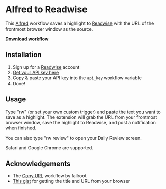 # Alfred to Readwise
This [Alfred](https://www.alfredapp.com) workflow saves a highlight to [Readwise](https://readwise.io) with the URL of the frontmost browser window as the source.

**[Download workflow](https://github.com/danphilibin/alfred-to-readwise/blob/00d1df6e55533fd973a4c7406e7470ab9e8960a7/Alfred%20to%20Readwise.alfredworkflow)**

## Installation

1. Sign up for a [Readwise](https://readwise.io) account
2. [Get your API key here](https://readwise.io/access_token)
3. Copy & paste your API key into the `api_key` workflow variable
4. Done!

## Usage

Type "rw" (or set your own custom trigger) and paste the text you want to save as a highlight. The extension will grab the URL from your frontmost browser window, save the highlight to Readwise, and post a notification when finished.

You can also type "rw review" to open your Daily Review screen.

Safari and Google Chrome are supported.

## Acknowledgements
- The [Copy URL](https://github.com/fallroot/copy-url-for-alfred) workflow by fallroot
- [This gist](https://gist.github.com/vitorgalvao/5392178) for getting the title and URL from your browser
